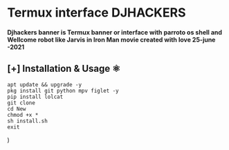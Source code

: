 # Termux interface DJHACKERS 


#### Djhackers banner is Termux banner or interface with parroto os shell and Wellcome robot like Jarvis in Iron Man movie created with love 25-june -2021

## [+] Installation & Usage :atom_symbol:
```
apt update && upgrade -y 
pkg install git python mpv figlet -y
pip install lolcat
git clone
cd New
chmod +x *
sh install.sh
exit
```


)
